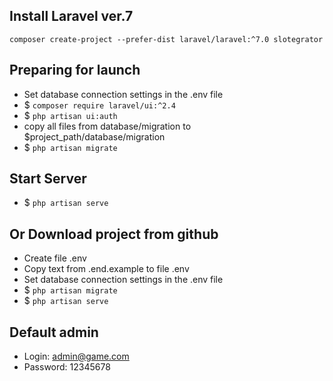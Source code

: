 ## Install Laravel ver.7
`composer create-project --prefer-dist laravel/laravel:^7.0 slotegrator`

## Preparing for launch
- Set database connection settings in the .env file 
- $ `composer require laravel/ui:^2.4`
- $ `php artisan ui:auth`
- copy all files from database/migration to $project_path/database/migration
- $ `php artisan migrate`

## Start Server
- $ `php artisan serve`

## Or Download project from github
- Create file .env
- Copy text from .end.example to file .env
- Set database connection settings in the .env file
- $ `php artisan migrate`
- $ `php artisan serve`

## Default admin
- Login: admin@game.com
- Password: 12345678
